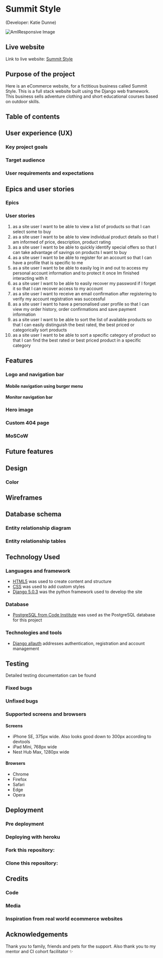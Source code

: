 # Summit Style

(Developer: Katie Dunne)

![AmIResponsive Image]()

## Live website

Link to live website: [Summit Style]()

## Purpose of the project

Here is an eCommerce website, for a fictitious business called Summit Style. This is a full stack website built using the Django web framework. This business sells adventure clothing and short educational courses based on outdoor skills.

## Table of contents

## User experience (UX)

### Key project goals

### Target audience

### User requirements and expectations

## Epics and user stories

### Epics

### User stories

1.	as a site user I want to be able to view a list of products so that I can select some to buy
2.	as a site user I want to be able to view individual product details so that I am informed of price, description, product rating
3.	as a site user I want to be able to quickly identify special offers so that I can take advantage of savings on products I want to buy
4.	as a site user I want to be able to register for an account so that I can have a profile that is specific to me
5.	as a site user I want to be able to easily log in and out to access my personal account information and to protect it once Im finished interacting with it
6.	as a site user I want to be able to easily recover my password if I forget it so that I can recover access to my account
7.	as a site user I want to receive an email confirmation after registering to verify my account registration was successful
8.	as a site user I want to have a personalised user profile so that I can view my order history, order confirmations and save payment information
9.	as a site user I want to be able to sort the list of available products so that I can easily distinguish the best rated, the best priced or categorically sort products
10.	as a site user I want to be able to sort a specific category of product so that I can find the best rated or best priced product in a specific category

## Features

### Logo and navigation bar

#### Mobile navigation using burger menu

#### Monitor navigation bar

### Hero image

### Custom 404 page

### MoSCoW

## Future features

## Design

### Color

## Wireframes

## Database schema

### Entity relationship diagram

### Entity relationship tables

## Technology Used

### Languages and framework

- [HTML5](https://developer.mozilla.org/en-US/docs/Learn/HTML "link to html mozilla documentation")
  was used to create content and structure
- [CSS](https://developer.mozilla.org/en-US/docs/Learn/CSS "link to css mozilla documentation")
  was used to add custom styles
- [Django 5.0.3](https://www.djangoproject.com/ "link to django docs homepage") was the python framework used to develop the site

### Database

- [PostgreSQL from Code Institute](https://dbs.ci-dbs.net/ "link to postgresql from code institute") was used as the PostgreSQL database for this project

### Technologies and tools

- [Django allauth](https://docs.allauth.org/en/latest/ "link to official allauth documentation") addresses authentication, registration and account management

## Testing

Detailed testing documentation can be found 

### Fixed bugs

### Unfixed bugs

### Supported screens and browsers

#### Screens

- iPhone SE, 375px wide. Also looks good down to 300px according to devtools
- iPad Mini, 768px wide
- Nest Hub Max, 1280px wide

#### Browsers

- Chrome
- Firefox
- Safari
- Edge
- Opera

## Deployment

### Pre deployment

### Deploying with heroku

### Fork this repository:

### Clone this repository:

## Credits

### Code

### Media

### Inspiration from real world ecommerce websites

## Acknowledgements

Thank you to family, friends and pets for the support. Also thank you to my mentor and CI cohort facilitator :sparkles: